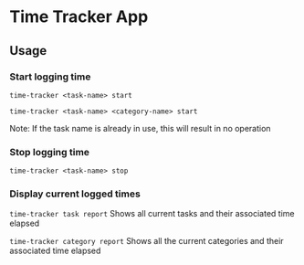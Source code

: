 # Time Tracker App

## Usage

### Start logging time
`time-tracker <task-name> start`

`time-tracker <task-name> <category-name> start`

Note: If the task name is already in use, this will result in no operation

### Stop logging time
`time-tracker <task-name> stop`

### Display current logged times
`time-tracker task report`
Shows all current tasks and their associated time elapsed

`time-tracker category report`
Shows all the current categories and their associated time elapsed
